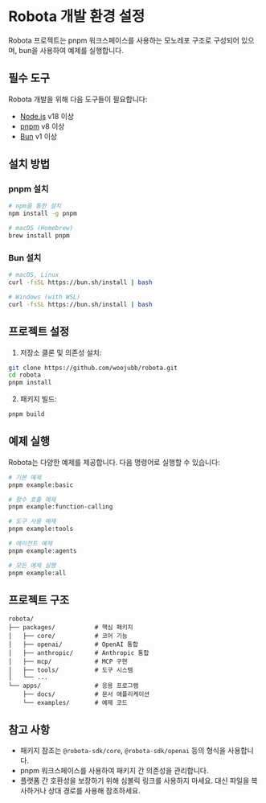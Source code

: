 # Robota 개발 환경 설정

Robota 프로젝트는 pnpm 워크스페이스를 사용하는 모노레포 구조로 구성되어 있으며, bun을 사용하여 예제를 실행합니다.

## 필수 도구

Robota 개발을 위해 다음 도구들이 필요합니다:

- [Node.js](https://nodejs.org/) v18 이상
- [pnpm](https://pnpm.io/) v8 이상
- [Bun](https://bun.sh/) v1 이상

## 설치 방법

### pnpm 설치

```bash
# npm을 통한 설치
npm install -g pnpm

# macOS (Homebrew)
brew install pnpm
```

### Bun 설치

```bash
# macOS, Linux
curl -fsSL https://bun.sh/install | bash

# Windows (with WSL)
curl -fsSL https://bun.sh/install | bash
```

## 프로젝트 설정

1. 저장소 클론 및 의존성 설치:

```bash
git clone https://github.com/woojubb/robota.git
cd robota
pnpm install
```

2. 패키지 빌드:

```bash
pnpm build
```

## 예제 실행

Robota는 다양한 예제를 제공합니다. 다음 명령어로 실행할 수 있습니다:

```bash
# 기본 예제
pnpm example:basic

# 함수 호출 예제
pnpm example:function-calling

# 도구 사용 예제
pnpm example:tools

# 에이전트 예제
pnpm example:agents

# 모든 예제 실행
pnpm example:all
```

## 프로젝트 구조

```
robota/
├── packages/           # 핵심 패키지
│   ├── core/           # 코어 기능
│   ├── openai/         # OpenAI 통합
│   ├── anthropic/      # Anthropic 통합
│   ├── mcp/            # MCP 구현
│   ├── tools/          # 도구 시스템
│   └── ...
└── apps/               # 응용 프로그램
    ├── docs/           # 문서 애플리케이션
    └── examples/       # 예제 코드
```

## 참고 사항

- 패키지 참조는 `@robota-sdk/core`, `@robota-sdk/openai` 등의 형식을 사용합니다.
- pnpm 워크스페이스를 사용하여 패키지 간 의존성을 관리합니다.
- 플랫폼 간 호환성을 보장하기 위해 심볼릭 링크를 사용하지 마세요. 대신 파일을 복사하거나 상대 경로를 사용해 참조하세요. 